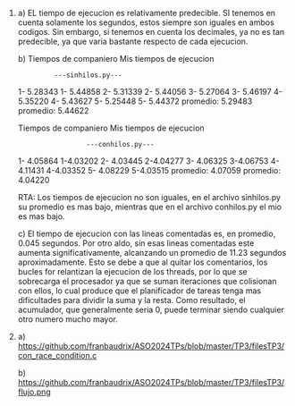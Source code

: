 1) 
   a) EL tiempo de ejecucion es relativamente predecible. SI tenemos en cuenta solamente los segundos, estos siempre son iguales en ambos codigos. Sin embargo, si tenemos en cuenta los decimales, ya no es tan predecible, ya que varia bastante respecto de cada ejecucion.
   
   b)
	Tiempos de companiero          Mis tiempos de ejecucion

			    ---sinhilos.py---
	1- 5.28343                              1- 5.44858
	2- 5.31339                              2- 5.44056
	3- 5.27064                              3- 5.46197
	4- 5.35220                              4- 5.43627
	5- 5.25448                              5- 5.44372
	promedio: 5.29483                       promedio: 5.44622

	Tiempos de companiero           Mis tiempos de ejecucion

	                    ---conhilos.py---
	1- 4.05864                              1-4.03202
	2- 4.03445                              2-4.04277
	3- 4.06325                              3-4.06753
	4- 4.11431                              4-4.03352
	5- 4.08229                              5-4.03515
	promedio: 4.07059                       promedio: 4.04220

	RTA: Los tiempos de ejecucion no son iguales, en el archivo sinhilos.py su promedio es mas bajo, mientras que en el archivo conhilos.py el mio es mas bajo.
   

     c) El tiempo de ejecucion con las lineas comentadas es, en promedio, 0.045 segundos. Por otro aldo, sin esas lineas comentadas este  aumenta significativamente, alcanzando un promedio de 11.23 segundos aproximadamente.
	Esto se debe a que al quitar los comentarios, los bucles for relantizan la ejecucion de los threads, por lo que se sobrecarga el procesador ya que se suman iteraciones que colisionan con ellos, lo cual produce que el planificador de tareas tenga mas dificultades para dividir la suma y la resta. Como resultado, el acumulador, que generalmente seria 0, puede terminar siendo cualquier otro numero mucho mayor. 
  
2) 
     a) https://github.com/franbaudrix/ASO2024TPs/blob/master/TP3/filesTP3/con_race_condition.c

     b) https://github.com/franbaudrix/ASO2024TPs/blob/master/TP3/filesTP3/flujo.png
